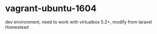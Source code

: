 # vagrant-ubuntu-1604
dev environment, need to work with virtualbox 5.2+, modify from laravel Homestead
